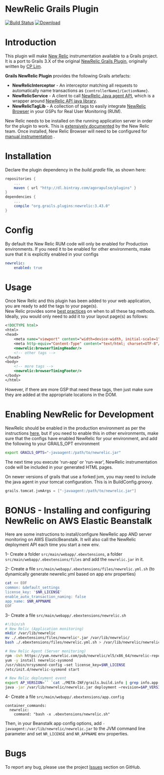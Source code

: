 NewRelic Grails Plugin
======================

[![Build Status](https://travis-ci.org/agorapulse/grails-newrelic.svg)](https://travis-ci.org/agorapulse/grails-newrelic)
[![Download](https://api.bintray.com/packages/agorapulse/plugins/newrelic/images/download.svg)](https://bintray.com/agorapulse/plugins/newrelic/_latestVersion)

# Introduction

This plugin will make [New Relic](http://newrelic.com) instrumentation available to a Grails project.  
It is a port to Grails 3.X of the original [NewRelic Grails Plugin](https://github.com/Sensis/grails-newrelic-plugin/), originally written by [CP Lim](https://github.com/cplim).

**Grails NewRelic Plugin** provides the following Grails artefacts:

* **NewRelicInterceptor** - An interceptor matching all requests to automatically name transactions as `{controllerName}/{actionName}`.
* **NewRelicService** - A client to call [NewRelic Java agent API](https://docs.newrelic.com/docs/agents/java-agent/custom-instrumentation/java-agent-api), which is a wrapper around [NewRelic API java library](http://newrelic.github.io/java-agent-api/javadoc/com/newrelic/api/agent/NewRelic.html).
* **NewRelicTagLib** - A collection of tags to easily integrate [NewRelic Browser](http://newrelic.com/browser-monitoring) in your GSPs for Real User Monitoring (RUM).

New Relic needs to be installed on the running application server in order for the plugin to work. 
This is [extensively documented](https://newrelic.com/docs/java/java-agent-installation) by the New Relic team.
Once installed, New Relic Browser will need to be configured for [manual instrumentation](https://docs.newrelic.com/docs/agents/java-agent/instrumentation/page-load-timing-java#manual_instrumentation) .


# Installation

Declare the plugin dependency in the _build.gradle_ file, as shown here:

```groovy
repositories {
    ...
    maven { url "http://dl.bintray.com/agorapulse/plugins" }
}
dependencies {
    ...
    compile "org.grails.plugins:newrelic:3.43.0"
}
```

# Config

By default the New Relic RUM code will only be enabled for Production environments. 
If you need it to be enabled for other environments, make sure that it is explicitly enabled in your configs

```yml
newrelic:
    enabled: true
```

# Usage

Once New Relic and this plugin has been added to your web application, you are ready to add the tags to your page(s).  
New Relic provides some [best practices](https://docs.newrelic.com/docs/agents/java-agent/instrumentation/page-load-timing-best-practices-java) on when to all these tag methods.  
Ideally, you would only need to add it to your layout page(s) as follows:

```jsp
<!DOCTYPE html>
<html>
<head>
    <meta name="viewport" content="width=device-width, initial-scale=1">
    <meta http-equiv="Content-Type" content="text/html; charset=UTF-8"/>
    <newrelic:browserTimingHeader/>
    <!-- other tags -->
</head>
<body>
    <!-- more tags -->
    <newrelic:browserTimingFooter/>
</body>
</html>
```

However, if there are more GSP that need these tags, then just make sure they are added at the appropriate locations in the DOM.

# Enabling NewRelic for Development

NewRelic should be enabled in the production environment as per the instructions [here](https://newrelic.com/docs/java/java-agent-installation), but if you need to enable this in other environments, make sure that the configs have enabled NewRelic for your environment, and add the following to your GRAILS_OPT environment

```bash
export GRAILS_OPTS="-javaagent:/path/to/newrelic.jar"
```

The next time you execute 'run-app' or 'run-war', NewRelic instrumentation code will be included in your generated HTML pages.

On newer versions of grails that use a forked jvm, you may need to include the java agent in your tomcat configuration. This is in BuildConfig.groovy.

```groovy
grails.tomcat.jvmArgs = ["-javaagent:/path/to/newrelic.jar"]
```

# BONUS - Installing and configuring NewRelic on AWS Elastic Beanstalk

Here are some instructions to install/configure NewRelic app AND server monitoring on AWS ElasticBeanstalk.
It will also call the NewRelic deployment API each time you start a new env.

1- Create a folder `src/main/webapp/.ebextensions`, a folder `src/main/webapp/.ebextensions/files` and add the `newrelic.jar` in it.

2- Create a file `src/main/webapp/.ebextensions/files/newrelic.yml.sh` (to dynamically generate newrelic.yml based on app env properties)

```bash
cat << EOF
common: &default_settings
license_key: '$NR_LICENSE'
enable_auto_transaction_naming: false
app_name: $NR_APPNAME
EOF
```

3- Create a file `src/main/webapp/.ebextensions/newrelic.sh`

```bash
#!/bin/sh
# New Relic (Application monitoring)
mkdir /var/lib/newrelic
mv ./.ebextensions/files/newrelic*.jar /var/lib/newrelic/
bash ./.ebextensions/files/newrelic.yml.sh > /var/lib/newrelic/newrelic.yml

# New Relic Agent (Server monitoring)
rpm -Uvh https://yum.newrelic.com/pub/newrelic/el5/x86_64/newrelic-repo-5-3.noarch.rpm
yum -y install newrelic-sysmond
/usr/sbin/nrsysmond-config –set license_key=$NR_LICENSE
/etc/init.d/newrelic-sysmond start

# New Relic deployment event
export AP_VERSION=`` `cat ./META-INF/grails.build.info | grep info.app.version | cut -d= -f2` ``
java -jar /var/lib/newrelic/newrelic.jar deployment –revision=$AP_VERSION
```

4- Create a file `src/main/webapp/.ebextensions/app.config`

```
container_commands:
  newrelic:
    command: "bash -x .ebextensions/newrelic.sh"
```

Then, in your Beanstalk app config options, add `-javaagent:/var/lib/newrelic/newrelic.jar` to the JVM command line parameter and set `NR_LICENSE` and `NR_APPNAME` env properties.

# Bugs

To report any bug, please use the project [Issues](http://github.com/agorapulse/grails-newrelic/issues) section on GitHub.
